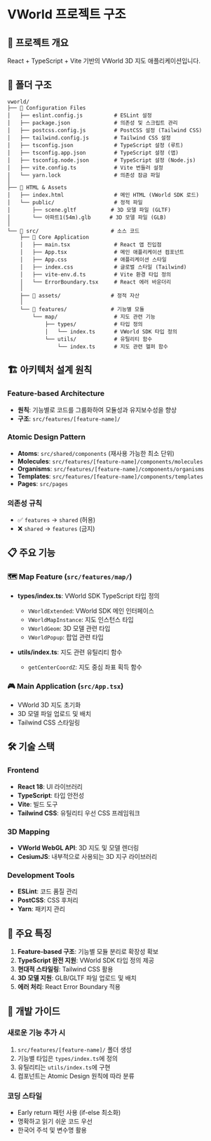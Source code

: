 # VWorld 프로젝트 구조

## 📁 프로젝트 개요
React + TypeScript + Vite 기반의 VWorld 3D 지도 애플리케이션입니다.

## 📂 폴더 구조

```
vworld/
├── 📄 Configuration Files
│   ├── eslint.config.js          # ESLint 설정
│   ├── package.json              # 의존성 및 스크립트 관리
│   ├── postcss.config.js         # PostCSS 설정 (Tailwind CSS)
│   ├── tailwind.config.js        # Tailwind CSS 설정
│   ├── tsconfig.json             # TypeScript 설정 (루트)
│   ├── tsconfig.app.json         # TypeScript 설정 (앱)
│   ├── tsconfig.node.json        # TypeScript 설정 (Node.js)
│   ├── vite.config.ts            # Vite 번들러 설정
│   └── yarn.lock                 # 의존성 잠금 파일
│
├── 📄 HTML & Assets
│   ├── index.html                # 메인 HTML (VWorld SDK 로드)
│   └── public/                   # 정적 파일
│       ├── scene.gltf           # 3D 모델 파일 (GLTF)
│       └── 아파트1(54m).glb      # 3D 모델 파일 (GLB)
│
└── 📁 src/                       # 소스 코드
    ├── 🎯 Core Application
    │   ├── main.tsx              # React 앱 진입점
    │   ├── App.tsx               # 메인 애플리케이션 컴포넌트
    │   ├── App.css               # 애플리케이션 스타일
    │   ├── index.css             # 글로벌 스타일 (Tailwind)
    │   ├── vite-env.d.ts         # Vite 환경 타입 정의
    │   └── ErrorBoundary.tsx     # React 에러 바운더리
    │
    ├── 📁 assets/                # 정적 자산
    │
    └── 📁 features/              # 기능별 모듈
        └── map/                  # 지도 관련 기능
            ├── types/            # 타입 정의
            │   └── index.ts      # VWorld SDK 타입 정의
            └── utils/            # 유틸리티 함수
                └── index.ts      # 지도 관련 헬퍼 함수
```

## 🏗️ 아키텍처 설계 원칙

### Feature-based Architecture
- **원칙**: 기능별로 코드를 그룹화하여 모듈성과 유지보수성을 향상
- **구조**: `src/features/[feature-name]/`

### Atomic Design Pattern
- **Atoms**: `src/shared/components` (재사용 가능한 최소 단위)
- **Molecules**: `src/features/[feature-name]/components/molecules`
- **Organisms**: `src/features/[feature-name]/components/organisms`
- **Templates**: `src/features/[feature-name]/components/templates`
- **Pages**: `src/pages`

### 의존성 규칙
- ✅ `features` → `shared` (허용)
- ❌ `shared` → `features` (금지)

## 📋 주요 기능

### 🗺️ Map Feature (`src/features/map/`)
- **types/index.ts**: VWorld SDK TypeScript 타입 정의
  - `VWorldExtended`: VWorld SDK 메인 인터페이스
  - `VWorldMapInstance`: 지도 인스턴스 타입
  - `VWorldGeom`: 3D 모델 관련 타입
  - `VWorldPopup`: 팝업 관련 타입

- **utils/index.ts**: 지도 관련 유틸리티 함수
  - `getCenterCoordZ`: 지도 중심 좌표 획득 함수

### 🎮 Main Application (`src/App.tsx`)
- VWorld 3D 지도 초기화
- 3D 모델 파일 업로드 및 배치
- Tailwind CSS 스타일링

## 🛠️ 기술 스택

### Frontend
- **React 18**: UI 라이브러리
- **TypeScript**: 타입 안전성
- **Vite**: 빌드 도구
- **Tailwind CSS**: 유틸리티 우선 CSS 프레임워크

### 3D Mapping
- **VWorld WebGL API**: 3D 지도 및 모델 렌더링
- **CesiumJS**: 내부적으로 사용되는 3D 지구 라이브러리

### Development Tools
- **ESLint**: 코드 품질 관리
- **PostCSS**: CSS 후처리
- **Yarn**: 패키지 관리

## 🚀 주요 특징

1. **Feature-based 구조**: 기능별 모듈 분리로 확장성 확보
2. **TypeScript 완전 지원**: VWorld SDK 타입 정의 제공
3. **현대적 스타일링**: Tailwind CSS 활용
4. **3D 모델 지원**: GLB/GLTF 파일 업로드 및 배치
5. **에러 처리**: React Error Boundary 적용

## 📝 개발 가이드

### 새로운 기능 추가 시
1. `src/features/[feature-name]/` 폴더 생성
2. 기능별 타입은 `types/index.ts`에 정의
3. 유틸리티는 `utils/index.ts`에 구현
4. 컴포넌트는 Atomic Design 원칙에 따라 분류

### 코딩 스타일
- Early return 패턴 사용 (if-else 최소화)
- 명확하고 읽기 쉬운 코드 우선
- 한국어 주석 및 변수명 활용
